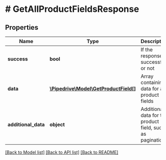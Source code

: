 # # GetAllProductFieldsResponse

## Properties

Name | Type | Description | Notes
------------ | ------------- | ------------- | -------------
**success** | **bool** | If the response is successful or not | [optional]
**data** | [**\Pipedrive\Model\GetProductField[]**](GetProductField.md) | Array containing data for all product fields | [optional]
**additional_data** | **object** | Additional data for the product field, such as pagination | [optional]

[[Back to Model list]](../../README.md#models) [[Back to API list]](../../README.md#endpoints) [[Back to README]](../../README.md)
